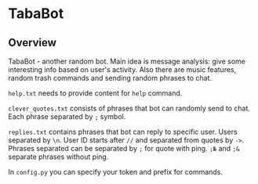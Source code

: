 # TabaBot
## Overview
TabaBot - another random bot. Main idea is message analysis: give some interesting info based on user's activity. Also there are music features, random trash commands and sending random phrases to chat.

`help.txt` needs to provide content for `help` command.

`clever_quotes.txt` consists of phrases that bot can randomly send to chat. Each phrase separated by `;` symbol.

`replies.txt` contains phrases that bot can reply to specific user. Users separated by `\n`. User ID starts after `//` and separated from quotes by `->`. Phrases separated can be separated by `;` for quote with ping. `;№` and `;&` separate phrases without ping.

In `config.py` you can specify your token and prefix for commands.
